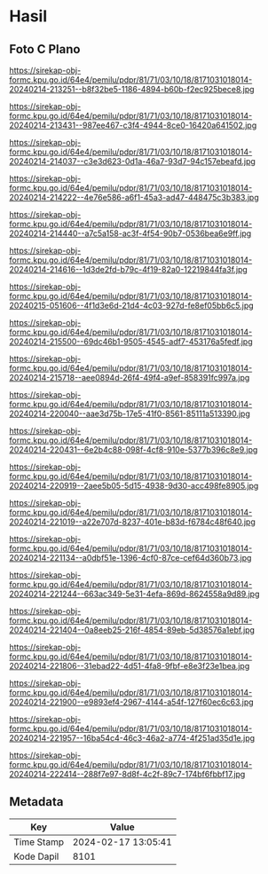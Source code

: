 # Hasil

## Foto C Plano

https://sirekap-obj-formc.kpu.go.id/64e4/pemilu/pdpr/81/71/03/10/18/8171031018014-20240214-213251--b8f32be5-1186-4894-b60b-f2ec925bece8.jpg

https://sirekap-obj-formc.kpu.go.id/64e4/pemilu/pdpr/81/71/03/10/18/8171031018014-20240214-213431--987ee467-c3f4-4944-8ce0-16420a641502.jpg

https://sirekap-obj-formc.kpu.go.id/64e4/pemilu/pdpr/81/71/03/10/18/8171031018014-20240214-214037--c3e3d623-0d1a-46a7-93d7-94c157ebeafd.jpg

https://sirekap-obj-formc.kpu.go.id/64e4/pemilu/pdpr/81/71/03/10/18/8171031018014-20240214-214222--4e76e586-a6f1-45a3-ad47-448475c3b383.jpg

https://sirekap-obj-formc.kpu.go.id/64e4/pemilu/pdpr/81/71/03/10/18/8171031018014-20240214-214440--a7c5a158-ac3f-4f54-90b7-0536bea6e9ff.jpg

https://sirekap-obj-formc.kpu.go.id/64e4/pemilu/pdpr/81/71/03/10/18/8171031018014-20240214-214616--1d3de2fd-b79c-4f19-82a0-12219844fa3f.jpg

https://sirekap-obj-formc.kpu.go.id/64e4/pemilu/pdpr/81/71/03/10/18/8171031018014-20240215-051606--4f1d3e6d-21d4-4c03-927d-fe8ef05bb6c5.jpg

https://sirekap-obj-formc.kpu.go.id/64e4/pemilu/pdpr/81/71/03/10/18/8171031018014-20240214-215500--69dc46b1-9505-4545-adf7-453176a5fedf.jpg

https://sirekap-obj-formc.kpu.go.id/64e4/pemilu/pdpr/81/71/03/10/18/8171031018014-20240214-215718--aee0894d-26f4-49f4-a9ef-858391fc997a.jpg

https://sirekap-obj-formc.kpu.go.id/64e4/pemilu/pdpr/81/71/03/10/18/8171031018014-20240214-220040--aae3d75b-17e5-41f0-8561-85111a513390.jpg

https://sirekap-obj-formc.kpu.go.id/64e4/pemilu/pdpr/81/71/03/10/18/8171031018014-20240214-220431--6e2b4c88-098f-4cf8-910e-5377b396c8e9.jpg

https://sirekap-obj-formc.kpu.go.id/64e4/pemilu/pdpr/81/71/03/10/18/8171031018014-20240214-220919--2aee5b05-5d15-4938-9d30-acc498fe8905.jpg

https://sirekap-obj-formc.kpu.go.id/64e4/pemilu/pdpr/81/71/03/10/18/8171031018014-20240214-221019--a22e707d-8237-401e-b83d-f6784c48f640.jpg

https://sirekap-obj-formc.kpu.go.id/64e4/pemilu/pdpr/81/71/03/10/18/8171031018014-20240214-221134--a0dbf51e-1396-4cf0-87ce-cef64d360b73.jpg

https://sirekap-obj-formc.kpu.go.id/64e4/pemilu/pdpr/81/71/03/10/18/8171031018014-20240214-221244--663ac349-5e31-4efa-869d-8624558a9d89.jpg

https://sirekap-obj-formc.kpu.go.id/64e4/pemilu/pdpr/81/71/03/10/18/8171031018014-20240214-221404--0a8eeb25-216f-4854-89eb-5d38576a1ebf.jpg

https://sirekap-obj-formc.kpu.go.id/64e4/pemilu/pdpr/81/71/03/10/18/8171031018014-20240214-221806--31ebad22-4d51-4fa8-9fbf-e8e3f23e1bea.jpg

https://sirekap-obj-formc.kpu.go.id/64e4/pemilu/pdpr/81/71/03/10/18/8171031018014-20240214-221900--e9893ef4-2967-4144-a54f-127f60ec6c63.jpg

https://sirekap-obj-formc.kpu.go.id/64e4/pemilu/pdpr/81/71/03/10/18/8171031018014-20240214-221957--16ba54c4-46c3-46a2-a774-4f251ad35d1e.jpg

https://sirekap-obj-formc.kpu.go.id/64e4/pemilu/pdpr/81/71/03/10/18/8171031018014-20240214-222414--288f7e97-8d8f-4c2f-89c7-174bf6fbbf17.jpg


## Metadata

| Key        | Value               |
| ---------- | ------------------- |
| Time Stamp | 2024-02-17 13:05:41 |
| Kode Dapil | 8101                |



